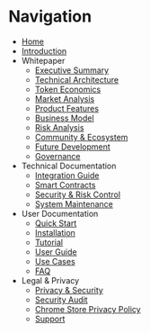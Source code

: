 # Navigation

* [Home](/)
* [Introduction](/whitepaper/README)
* Whitepaper
  * [Executive Summary](/whitepaper/executive-summary)
  * [Technical Architecture](/whitepaper/technical-architecture)
  * [Token Economics](/whitepaper/token-economics)
  * [Market Analysis](/whitepaper/market-analysis)
  * [Product Features](/whitepaper/product-features)
  * [Business Model](/whitepaper/business-model)
  * [Risk Analysis](/whitepaper/risk-analysis)
  * [Community & Ecosystem](/whitepaper/community-ecosystem)
  * [Future Development](/whitepaper/future-development)
  * [Governance](/whitepaper/governance)
* Technical Documentation
  * [Integration Guide](/whitepaper/integration-guide)
  * [Smart Contracts](/whitepaper/smart-contracts)
  * [Security & Risk Control](/whitepaper/security-risk-control)
  * [System Maintenance](/whitepaper/system-maintenance)
* User Documentation
  * [Quick Start](/quick-start)
  * [Installation](/quick-start/installation)
  * [Tutorial](/quick-start/tutorial)
  * [User Guide](/whitepaper/user-guide)
  * [Use Cases](/whitepaper/use-cases)
  * [FAQ](/whitepaper/faq)
* Legal & Privacy
  * [Privacy & Security](/whitepaper/privacy-security)
  * [Security Audit](/whitepaper/security-audit)
  * [Chrome Store Privacy Policy](/chrome-store-privacy-policy)
  * [Support](/SUPPORT)
